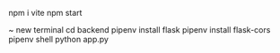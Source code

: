 
npm i vite
npm start

~ new terminal
cd backend
pipenv install flask
pipenv install flask-cors
pipenv shell
python app.py
